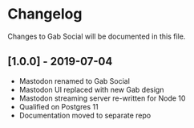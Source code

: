 # Changelog

Changes to Gab Social will be documented in this file.

## [1.0.0] - 2019-07-04

- Mastodon renamed to Gab Social
- Mastodon UI replaced with new Gab design
- Mastodon streaming server re-written for Node 10
- Qualified on Postgres 11
- Documentation moved to separate repo